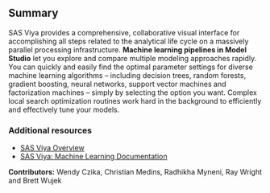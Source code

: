 ## Summary
SAS Viya provides a comprehensive, collaborative visual interface for accomplishing all steps related to the analytical life cycle on a massively parallel processing infrastructure. **Machine learning pipelines in Model Studio** let you explore and compare multiple modeling approaches rapidly. You can quickly and easily find the optimal parameter settings for diverse machine learning algorithms – including decision trees, random forests, gradient boosting, neural networks, support vector machines and factorization machines – simply by selecting the option you want. Complex local search optimization routines work hard in the background to efficiently and effectively tune your models.

### Additional resources
- [SAS Viya Overview](https://www.https://www.sas.com/en_us/software/viya.html)
- [SAS Viya: Machine Learning Documentation](http://support.sas.com/documentation/prod-p/vdmml/index.html)

**Contributors:** Wendy Czika, Christian Medins, Radhikha Myneni, Ray Wright and Brett Wujek
